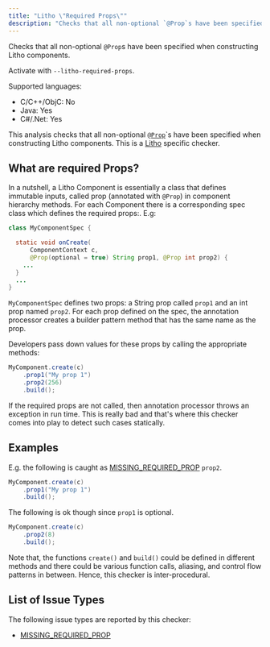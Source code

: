 ```yaml
---
title: "Litho \"Required Props\""
description: "Checks that all non-optional `@Prop`s have been specified when constructing Litho components."
---
```


Checks that all non-optional `@Prop`s have been specified when constructing Litho components.

Activate with `--litho-required-props`.

Supported languages:
- C/C++/ObjC: No
- Java: Yes
- C#/.Net: Yes

This analysis checks that all non-optional [`@Prop`](https://fblitho.com/docs/props)`s have been specified when constructing Litho components. This is a [Litho](https://fblitho.com/) specific checker.


## What are required Props?
In a nutshell, a Litho Component is essentially a class that defines immutable inputs, called prop (annotated with `@Prop`) in component hierarchy methods. For each Component there is a corresponding spec class which defines the required props:. E.g:

```java
class MyComponentSpec {

  static void onCreate(
      ComponentContext c,
      @Prop(optional = true) String prop1, @Prop int prop2) {
    ...
  }
  ...
}
```

`MyComponentSpec` defines two props: a String prop called `prop1` and an int prop named `prop2`. For each prop defined on the spec, the annotation processor creates a builder pattern method that has the same name as the prop.

Developers pass down values for these props by calling the appropriate methods:

```java
MyComponent.create(c)
    .prop1("My prop 1")
    .prop2(256)
    .build();
```

If the required props are not called, then annotation processor throws an exception in run time. This is really bad and that's where this checker comes into play to detect such cases statically.


## Examples

E.g. the following is caught as [MISSING_REQUIRED_PROP](/docs/next/all-issue-types#missing_required_prop) `prop2`.

```java
MyComponent.create(c)
    .prop1("My prop 1")
    .build();
```

The following is ok though since `prop1` is optional.

```java
MyComponent.create(c)
    .prop2(8)
    .build();
```

Note that, the functions `create()` and `build()` could be defined in different methods and there could be various function calls, aliasing, and control flow patterns in between. Hence, this checker is inter-procedural.


## List of Issue Types

The following issue types are reported by this checker:
- [MISSING_REQUIRED_PROP](/docs/next/all-issue-types#missing_required_prop)
